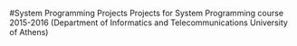 #System Programming Projects
Projects for System Programming course 2015-2016 (Department of Informatics and Telecommunications University of Athens)

